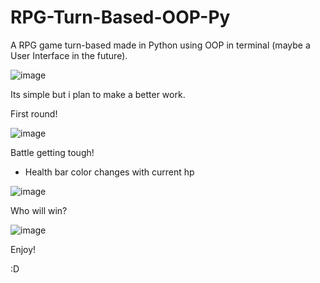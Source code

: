 # RPG-Turn-Based-OOP-Py

A RPG game turn-based made in Python using OOP in terminal (maybe a User Interface in the future).

![image](https://user-images.githubusercontent.com/83552274/168958267-7bc1b4a6-9e5d-4a96-8610-e2e36c5ac2bc.png)

Its simple but i plan to make a better work.

First round!

![image](https://user-images.githubusercontent.com/83552274/168958377-ab32856c-8456-41bb-8997-262990bbaea1.png)

Battle getting tough! 
- Health bar color changes with current hp

![image](https://user-images.githubusercontent.com/83552274/168958469-ca4df96c-08c8-46fb-9bf6-f0877a37dd3e.png)

Who will win?

![image](https://user-images.githubusercontent.com/83552274/168958883-3dbecf0d-2f4c-45ee-b948-f201a1823766.png)



Enjoy!

:D
